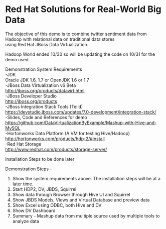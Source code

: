 Red Hat Solutions for Real-World Big Data
=============================================
The objective of this demo is to combine twitter sentiment data from Hadoop with relational data on traditional data stores   
using Red Hat JBoss Data Virtualization.  

Hadoop World ended 10/30 so will be updating the code on 10/31 for the demo used.  

Demonstration System Requirements  
-JDK  
Oracle JDK 1.6, 1.7 or OpenJDK 1.6 or 1.7  
-JBoss Data Virtualization v6 Beta  
http://jboss.org/products/datavirt.html  
-JBoss Developer Studio  
http://jboss.org/products  
-JBoss Integration Stack Tools (Teiid)  
https://devstudio.jboss.com/updates/7.0-development/integration-stack/  
-Slides, Code and References for demo  
https://github.com/DataVirtualizationByExample/Mashup-with-Hive-and-MySQL  
-Hortonworks Data Platform (A VM for testing Hive/Hadoop)  
http://hortonworks.com/products/hdp-2/#install  
-Red Hat Storage  
http://www.redhat.com/products/storage-server/  

Installation Steps to be done later

Demonstration Steps -  
1. Show the system requirements above.  The installation steps will be at a later time.  
2. Start HDP2, DV, JBDS, Squirrel  
3. Show data through Browser through Hive UI and Squirrel  
4. Show JBDS Models, Views and Virtual Database and preview data  
5. Show Excel using ODBC, both Hive and DV  
6. Show DV Dashboard  
7. Summary - Mashup data from multiple source used by multiple tools to analyze data  
